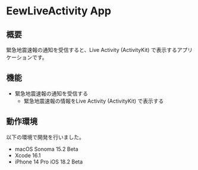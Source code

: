# EewLiveActivity App

## 概要

緊急地震速報の通知を受信すると、Live Activity (ActivityKit) で表示するアプリケーションです。

## 機能

- 緊急地震速報の通知を受信する
  - 緊急地震速報の情報をLive Activity (ActivityKit) で表示する

## 動作環境

以下の環境で開発を行いました。

- macOS Sonoma 15.2 Beta
- Xcode 16.1
- iPhone 14 Pro iOS 18.2 Beta
